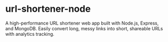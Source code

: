 # url-shortener-node
A high-performance URL shortener web app built with Node.js, Express, and MongoDB. Easily convert long, messy links into short, shareable URLs with analytics tracking.
